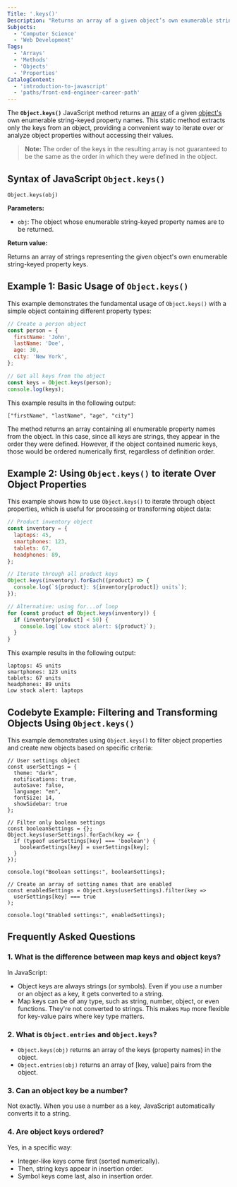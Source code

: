 ```yaml
---
Title: '.keys()'
Description: "Returns an array of a given object’s own enumerable string-keyed property names."
Subjects:
  - 'Computer Science'
  - 'Web Development'
Tags:
  - 'Arrays'
  - 'Methods'
  - 'Objects'
  - 'Properties'
CatalogContent:
  - 'introduction-to-javascript'
  - 'paths/front-end-engineer-career-path'
---
```


The **`Object.keys()`** JavaScript method returns an [array](https://www.codecademy.com/resources/docs/javascript/arrays) of a given [object's](https://www.codecademy.com/resources/docs/javascript/objects) own enumerable string-keyed property names. This static method extracts only the keys from an object, providing a convenient way to iterate over or analyze object properties without accessing their values.

> **Note:** The order of the keys in the resulting array is not guaranteed to be the same as the order in which they were defined in the object.

## Syntax of JavaScript `Object.keys()`

```pseudo
Object.keys(obj)
```

**Parameters:**

- `obj`: The object whose enumerable string-keyed property names are to be returned.

**Return value:**

Returns an array of strings representing the given object's own enumerable string-keyed property keys.

## Example 1: Basic Usage of `Object.keys()`

This example demonstrates the fundamental usage of `Object.keys()` with a simple object containing different property types:

```js
// Create a person object
const person = {
  firstName: 'John',
  lastName: 'Doe',
  age: 30,
  city: 'New York',
};

// Get all keys from the object
const keys = Object.keys(person);
console.log(keys);
```

This example results in the following output:

```shell
["firstName", "lastName", "age", "city"]
```

The method returns an array containing all enumerable property names from the object. In this case, since all keys are strings, they appear in the order they were defined. However, if the object contained numeric keys, those would be ordered numerically first, regardless of definition order.

## Example 2: Using `Object.keys()` to iterate Over Object Properties

This example shows how to use `Object.keys()` to iterate through object properties, which is useful for processing or transforming object data:

```js
// Product inventory object
const inventory = {
  laptops: 45,
  smartphones: 123,
  tablets: 67,
  headphones: 89,
};

// Iterate through all product keys
Object.keys(inventory).forEach((product) => {
  console.log(`${product}: ${inventory[product]} units`);
});

// Alternative: using for...of loop
for (const product of Object.keys(inventory)) {
  if (inventory[product] < 50) {
    console.log(`Low stock alert: ${product}`);
  }
}
```

This example results in the following output:

```shell
laptops: 45 units
smartphones: 123 units
tablets: 67 units
headphones: 89 units
Low stock alert: laptops
```

## Codebyte Example: Filtering and Transforming Objects Using `Object.keys()`

This example demonstrates using `Object.keys()` to filter object properties and create new objects based on specific criteria:

```codebyte/javascript
// User settings object
const userSettings = {
  theme: "dark",
  notifications: true,
  autoSave: false,
  language: "en",
  fontSize: 14,
  showSidebar: true
};

// Filter only boolean settings
const booleanSettings = {};
Object.keys(userSettings).forEach(key => {
  if (typeof userSettings[key] === 'boolean') {
    booleanSettings[key] = userSettings[key];
  }
});

console.log("Boolean settings:", booleanSettings);

// Create an array of setting names that are enabled
const enabledSettings = Object.keys(userSettings).filter(key =>
  userSettings[key] === true
);

console.log("Enabled settings:", enabledSettings);
```

## Frequently Asked Questions

### 1. What is the difference between map keys and object keys?

In JavaScript:
- Object keys are always strings (or symbols). Even if you use a number or an object as a key, it gets converted to a string.
- Map keys can be of any type, such as string, number, object, or even functions. They're not converted to strings. This makes `Map` more flexible for key-value pairs where key type matters.

### 2. What is `Object.entries` and `Object.keys`?

- `Object.keys(obj)` returns an array of the keys (property names) in the object.
- `Object.entries(obj)` returns an array of [key, value] pairs from the object.

### 3. Can an object key be a number?

Not exactly. When you use a number as a key, JavaScript automatically converts it to a string.

### 4. Are object keys ordered?

Yes, in a specific way:
- Integer-like keys come first (sorted numerically).
- Then, string keys appear in insertion order.
- Symbol keys come last, also in insertion order.
